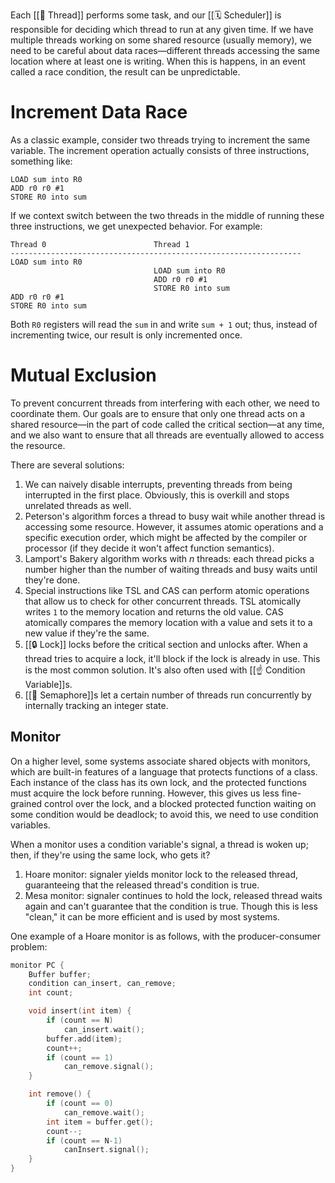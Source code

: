 Each [[🧶 Thread]] performs some task, and our [[🗓️ Scheduler]] is responsible for deciding which thread to run at any given time. If we have multiple threads working on some shared resource (usually memory), we need to be careful about data races—different threads accessing the same location where at least one is writing. When this is happens, in an event called a race condition, the result can be unpredictable.

# Increment Data Race
As a classic example, consider two threads trying to increment the same variable. The increment operation actually consists of three instructions, something like:
```
LOAD sum into R0
ADD r0 r0 #1
STORE R0 into sum
```

If we context switch between the two threads in the middle of running these three instructions, we get unexpected behavior. For example:
```
Thread 0						Thread 1
-----------------------------------------------------------------
LOAD sum into R0
								LOAD sum into R0
								ADD r0 r0 #1
								STORE R0 into sum
ADD r0 r0 #1
STORE R0 into sum
```

Both `R0` registers will read the `sum` in and write `sum + 1` out; thus, instead of incrementing twice, our result is only incremented once.

# Mutual Exclusion
To prevent concurrent threads from interfering with each other, we need to coordinate them. Our goals are to ensure that only one thread acts on a shared resource—in the part of code called the critical section—at any time, and we also want to ensure that all threads are eventually allowed to access the resource.

There are several solutions:
1. We can naively disable interrupts, preventing threads from being interrupted in the first place. Obviously, this is overkill and stops unrelated threads as well.
2. Peterson's algorithm forces a thread to busy wait while another thread is accessing some resource. However, it assumes atomic operations and a specific execution order, which might be affected by the compiler or processor (if they decide it won't affect function semantics).
3. Lamport's Bakery algorithm works with $n$ threads: each thread picks a number higher than the number of waiting threads and busy waits until they're done.
4. Special instructions like TSL and CAS can perform atomic operations that allow us to check for other concurrent threads. TSL atomically writes `1` to the memory location and returns the old value. CAS atomically compares the memory location with a value and sets it to a new value if they're the same.
5. [[🔒 Lock]] locks before the critical section and unlocks after. When a thread tries to acquire a lock, it'll block if the lock is already in use. This is the most common solution. It's also often used with [[☝️ Condition Variable]]s.
6. [[🏁 Semaphore]]s let a certain number of threads run concurrently by internally tracking an integer state.

## Monitor
On a higher level, some systems associate shared objects with monitors, which are built-in features of a language that protects functions of a class. Each instance of the class has its own lock, and the protected functions must acquire the lock before running. However, this gives us less fine-grained control over the lock, and a blocked protected function waiting on some condition would be deadlock; to avoid this, we need to use condition variables.

When a monitor uses a condition variable's signal, a thread is woken up; then, if they're using the same lock, who gets it?
1. Hoare monitor: signaler yields monitor lock to the released thread, guaranteeing that the released thread's condition is true.
2. Mesa monitor: signaler continues to hold the lock, released thread waits again and can't guarantee that the condition is true. Though this is less "clean," it can be more efficient and is used by most systems.

One example of a Hoare monitor is as follows, with the producer-consumer problem:
```c
monitor PC {
	Buffer buffer;
	condition can_insert, can_remove;
	int count;

	void insert(int item) {
		if (count == N)
			can_insert.wait();
		buffer.add(item);
		count++;
		if (count == 1)
			can_remove.signal();
	}

	int remove() {
		if (count == 0)
			can_remove.wait();
		int item = buffer.get();
		count--;
		if (count == N-1)
			canInsert.signal();
	}
}
```